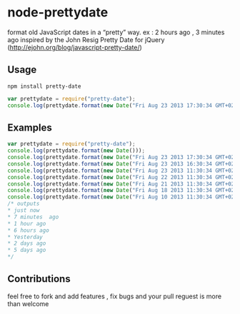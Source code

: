 node-prettydate
===============

format old JavaScript dates in a “pretty” way. ex : 2 hours ago , 3 minutes ago
inspired by the John Resig Pretty Date for jQuery (http://ejohn.org/blog/javascript-pretty-date/)


## Usage

`npm install pretty-date`

```javascript
var prettydate = require("pretty-date");
console.log(prettydate.format(new Date("Fri Aug 23 2013 17:30:34 GMT+0200 (EET)")));
```

## Examples
```javascript
var prettydate = require("pretty-date");
console.log(prettydate.format(new Date())); 
console.log(prettydate.format(new Date("Fri Aug 23 2013 17:30:34 GMT+0200 (EET) "))); 
console.log(prettydate.format(new Date("Fri Aug 23 2013 16:30:34 GMT+0200 (EET) "))); 
console.log(prettydate.format(new Date("Fri Aug 23 2013 11:30:34 GMT+0200 (EET) "))); 
console.log(prettydate.format(new Date("Fri Aug 22 2013 11:30:34 GMT+0200 (EET) ")));
console.log(prettydate.format(new Date("Fri Aug 21 2013 11:30:34 GMT+0200 (EET) ")));
console.log(prettydate.format(new Date("Fri Aug 18 2013 11:30:34 GMT+0200 (EET) ")));
console.log(prettydate.format(new Date("Fri Aug 10 2013 11:30:34 GMT+0200 (EET) ")));
/* outputs
* just now
* 7 minutes  ago
* 1 hour ago
* 6 hours ago 
* Yesterday
* 2 days ago
* 5 days ago
*/
```

## Contributions
feel free to fork and add features , fix bugs and your pull reguest is more than welcome